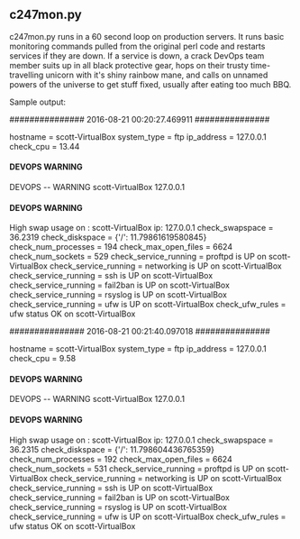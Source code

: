 ## c247mon.py

c247mon.py runs in a 60 second loop on production servers. It runs basic
monitoring commands pulled from the original perl code and restarts services
if they are down. If a service is down, a crack DevOps team member suits 
up in all black protective gear, hops on their trusty time-travelling 
unicorn with it's shiny rainbow mane, and calls on unnamed powers of the
universe to get stuff fixed, usually after eating too much BBQ.

Sample output:

############### 2016-08-21 00:20:27.469911 ###############

hostname              = scott-VirtualBox
system_type           = ftp
ip_address            = 127.0.0.1
check_cpu             = 13.44
#### DEVOPS WARNING ####
DEVOPS -- WARNING scott-VirtualBox 127.0.0.1 
#### DEVOPS WARNING ####
High swap usage on : scott-VirtualBox ip: 127.0.0.1
check_swapspace       = 36.2319
check_diskspace       = {'/': 11.79861619580845}
check_num_processes   = 194
check_max_open_files  = 6624
check_num_sockets     = 529
check_service_running = proftpd is UP on scott-VirtualBox
check_service_running = networking is UP on scott-VirtualBox
check_service_running = ssh is UP on scott-VirtualBox
check_service_running = fail2ban is UP on scott-VirtualBox
check_service_running = rsyslog is UP on scott-VirtualBox
check_service_running = ufw is UP on scott-VirtualBox
check_ufw_rules       = ufw status OK on scott-VirtualBox

############### 2016-08-21 00:21:40.097018 ###############

hostname              = scott-VirtualBox
system_type           = ftp
ip_address            = 127.0.0.1
check_cpu             = 9.58
#### DEVOPS WARNING ####
DEVOPS -- WARNING scott-VirtualBox 127.0.0.1 
#### DEVOPS WARNING ####
High swap usage on : scott-VirtualBox ip: 127.0.0.1
check_swapspace       = 36.2315
check_diskspace       = {'/': 11.798604436765359}
check_num_processes   = 192
check_max_open_files  = 6624
check_num_sockets     = 531
check_service_running = proftpd is UP on scott-VirtualBox
check_service_running = networking is UP on scott-VirtualBox
check_service_running = ssh is UP on scott-VirtualBox
check_service_running = fail2ban is UP on scott-VirtualBox
check_service_running = rsyslog is UP on scott-VirtualBox
check_service_running = ufw is UP on scott-VirtualBox
check_ufw_rules       = ufw status OK on scott-VirtualBox


